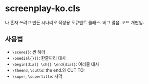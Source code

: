 # screenplay-ko.cls

나 혼자 쓰려고 만든 시나리오 작성용 도큐멘트 클래스. 버그 많음. 코드 개판임.



## 사용법

- `\scene{}`: 씬 헤더
- `\onedial{}{}`: 한줄짜리 대사
- `\begin{dial} \ch{} \end{dial}`: 여러줄 대사
- `\theend`, `\cutto`: the end.와 CUT TO:
- `\super`, `\supertitle`: 자막

